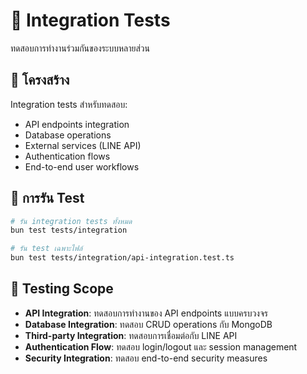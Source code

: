 # 🔗 Integration Tests

ทดสอบการทำงานร่วมกันของระบบหลายส่วน

## 📁 โครงสร้าง

Integration tests สำหรับทดสอบ:

- API endpoints integration
- Database operations
- External services (LINE API)
- Authentication flows
- End-to-end user workflows

## 🧪 การรัน Test

```bash
# รัน integration tests ทั้งหมด
bun test tests/integration

# รัน test เฉพาะไฟล์
bun test tests/integration/api-integration.test.ts
```

## 🎯 Testing Scope

- **API Integration**: ทดสอบการทำงานของ API endpoints แบบครบวงจร
- **Database Integration**: ทดสอบ CRUD operations กับ MongoDB
- **Third-party Integration**: ทดสอบการเชื่อมต่อกับ LINE API
- **Authentication Flow**: ทดสอบ login/logout และ session management
- **Security Integration**: ทดสอบ end-to-end security measures
